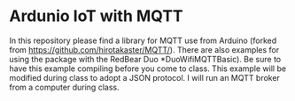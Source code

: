# Ardunio IoT with MQTT

In this repository please find a library for MQTT use from Arduino (forked from https://github.com/hirotakaster/MQTT/). There are also examples for using the package with the RedBear Duo *DuoWifiMQTTBasic). Be sure to have this example compiling before you come to class. This example will be modified during class to adopt a JSON protocol. I will run an MQTT broker from a computer during class. 


